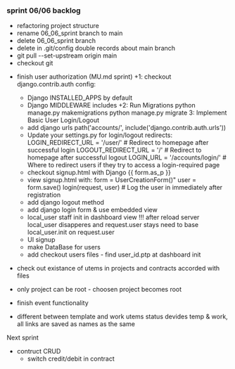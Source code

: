 ### sprint 06/06 backlog

+ refactoring project structure
+ rename 06_06_sprint branch to main
+ delete 06_06_sprint branch
+ delete in .git/config double records about main branch
+ git pull --set-upstream origin main
+ checkout git

- finish user authorization (MU.md sprint)
+1: checkout django.contrib.auth config:
  + Django INSTALLED_APPS by default
  + Django MIDDLEWARE includes
+2: Run Migrations
    python manage.py makemigrations
    python manage.py migrate
3: Implement Basic User Login/Logout
  + add django urls path('accounts/', include('django.contrib.auth.urls'))
  + Update your settings.py for login/logout redirects:
      LOGIN_REDIRECT_URL = '/user/' # Redirect to homepage after successful login
      LOGOUT_REDIRECT_URL = '/' # Redirect to homepage after successful logout
      LOGIN_URL = '/accounts/login/' # Where to redirect users if they try to access a login-required page
  + checkout signup.html  with Django {{ form.as_p }}
  + view signup.html with:
    form = UserCreationForm()"
    user = form.save()
    login(request, user) # Log the user in immediately after registration
  + add django logout method
  + add django login form & use embedded view
  + local_user staff init in dashboard view
  !!! after reload server local_user disapperes and request.user stays
      need to base local_user.init on request.user
  + UI signup
  

  - make DataBase for users
  - add checkout users files - find user_id.ptp at dashboard init
  
- check out existance of utems in projects and contracts accorded with files
- only project can be root - choosen project becomes root

- finish event functionality

- different between template and work utems
    status devides temp & work, all links are saved as names as the same

Next sprint
- contruct CRUD
  - switch credit/debit in contract